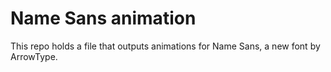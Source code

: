 # Name Sans animation

This repo holds a file that outputs animations for Name Sans, a new font by ArrowType.

